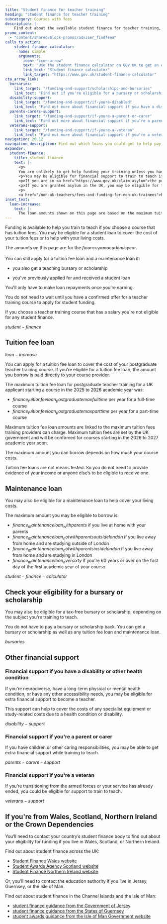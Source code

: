 ```yaml
---
title: "Student finance for teacher training"
heading: "Student finance for teacher training"
subcategory: Courses with fees
description: |-
    Find out about the available student finance for teacher training, including tuition fee loans and maintenance loans to support you while you train.
promo_content:
  - "content/shared/block-promos/adviser_findfees"
calls_to_action:
    student-finance-calculator:
      name: simple
      arguments:
        icon: "icon-arrow"
        text: "Use the student finance calculator on GOV.UK to get an estimate of how much funding you might get."
        link_text: "Student finance calculator"
        link_target: "https://www.gov.uk/student-finance-calculator"
cta_arrow_link:
  bursaries:
    link_target: "/funding-and-support/scholarships-and-bursaries"
    link_text: "Find out if you're eligible for a bursary or scholarship"
  disability-support:
    link_target: "/funding-and-support/if-youre-disabled"
    link_text: "Find out more about financial support if you have a disability"
  parents-carers-support:
    link_target: "/funding-and-support/if-youre-a-parent-or-carer"
    link_text: "Find out more about financial support if you’re a parent or carer"
  veterans-support:
    link_target: "/funding-and-support/if-youre-a-veteran"
    link_text: "Find out more about financial support if you’re a veteran"
navigation: 20.12
navigation_description: Find out which loans you could get to help pay your fees and living expenses while you train.
expander:
  student-finance:
    title: student finance
    text: |-
      <p>
      You are unlikely to get help funding your training unless you have permission to <a href="https://www.gov.uk/browse/visas-immigration/settle-in-the-uk">live permanently in the UK</a>, have refugee status, or are training to teach languages or physics. You will also need to meet some other eligibility requirements.
      <p>You may be eligible for financial support to train to teach if <a href="/non-uk-teachers/visas-for-non-uk-trainees">you are from Ukraine or Afghanistan and on certain visas</a>.</p>
      <p>If you are in <a href="https://www.gov.uk/claim-asylum">the process of seeking asylum</a>, check your immigration bail conditions to see if you have permission to study on a teacher training course in England. Even if you have permission, you are unlikely to be eligible for financial support.
      <p>If you are granted asylum in the UK, you may be eligible for financial support to train to teach.</p>
      <p>
      <a href="/non-uk-teachers/fees-and-funding-for-non-uk-trainees">Find out about funding for non-UK citizens</a>.</p>
inset_text:
  loan-increase:
    text: |-
      The loan amounts shown on this page are based on the maximum tuition fees for courses in the 2025 to 2026 academic year. The maximum tuition fees for courses starting in the following academic year (2026 to 2027) will be confirmed soon.
---
```


Funding is available to help you train to teach if you choose a course that has tuition fees. You may be eligible for a student loan to cover the cost of your tuition fees or to help with your living costs.

The amounts on this page are for the $finance_loanacademicyear$.

You can still apply for a tuition fee loan and a maintenance loan if:

* you also get a teaching bursary or scholarship

* you've previously applied for and received a student loan

You'll only have to make loan repayments once you’re earning.

You do not need to wait until you have a confirmed offer for a teacher training course to apply for student funding.

If you choose a teacher training course that has a salary you're not eligible for any student finance.

$student-finance$

## Tuition fee loan

$loan-increase$

You can apply for a tuition fee loan to cover the cost of your postgraduate teacher training course. If you’re eligible for a tuition fee loan, the amount you borrow is paid directly to your course provider.

The maximum tuition fee loan for postgraduate teacher training for a UK applicant starting a course in the 2025 to 2026 academic year was:

* $finance_tuitionfeeloan_postgraduatemaxfulltime$ per year for a full-time course
* $finance_tuitionfeeloan_postgraduatemaxparttime$ per year for a part-time course

Maximum tuition fee loan amounts are linked to the maximum tuition fees training providers can charge. Maximum tuition fees are set by the UK government and will be confirmed for courses starting in the 2026 to 2027 academic year soon. 

The maximum amount you can borrow depends on how much your course costs.

Tuition fee loans are not means tested. So you do not need to provide evidence of your income or anyone else’s to be eligible to receive one.

## Maintenance loan

You may also be eligible for a maintenance loan to help cover your living costs.

The maximum amount you may be eligible to borrow is:

* $finance_maintenanceloan_withparents$ if you live at home with your parents
* $finance_maintenanceloan_notwithparentsoutsidelondon$ if you live away from home and are studying outside of London
* $finance_maintenanceloan_notwithparentsinsidelondon$ if you live away from home and are studying in London
* $finance_maintenanceloan_oversixty$ if you're 60 years or over on the first day of the first academic year of your course

$student-finance-calculator$

## Check your eligibility for a bursary or scholarship

You may also be eligible for a tax-free bursary or scholarship, depending on the subject you're training to teach.

You do not have to pay a bursary or scholarship back. You can get a bursary or scholarship as well as any tuition fee loan and maintenance loan.

$bursaries$

## Other financial support

### Financial support if you have a disability or other health condition

If you’re neurodiverse, have a long-term physical or mental health condition, or have any other accessibility needs, you may be eligible for extra financial support to become a teacher.

This support can help to cover the costs of any specialist equipment or study-related costs due to a health condition or disability.

$disability-support$

### Financial support if you're a parent or carer

If you have children or other caring responsibilities, you may be able to get extra financial support while training to teach.

$parents-carers-support$

### Financial support if you're a veteran 

If you’re transitioning from the armed forces or your service has already ended, you could be eligible for support to train to teach.

$veterans-support$

## If you're from Wales, Scotland, Northern Ireland or the Crown Dependencies

You’ll need to contact your country’s student finance body to find out about your eligibility for funding if you live in Wales, Scotland, or Northern Ireland.

Find out about student finance across the UK:

* [Student Finance Wales website](https://www.studentfinancewales.co.uk/)
* [Student Awards Agency Scotland website](https://www.saas.gov.uk/)
* [Student Finance Northern Ireland website](https://www.studentfinanceni.co.uk/)

Or, you'll need to contact the education authority if you live in Jersey, Guernsey, or the Isle of Man.

Find out about student finance in the Channel Islands and the Isle of Man:

* [student finance guidance from the Government of Jersey](https://www.gov.je/Working/Careers/16To19YearOlds/EnteringHigherEducation/FinancingHigherEducationCourses/FundingDegreeProfessionalQualifications/Pages/index.aspx)
* [student finance guidance from the States of Guernsey](https://www.gov.gg/article/152744/Policies)
* [student awards guidance from the Isle of Man Government website](https://www.gov.im/student-grants)
